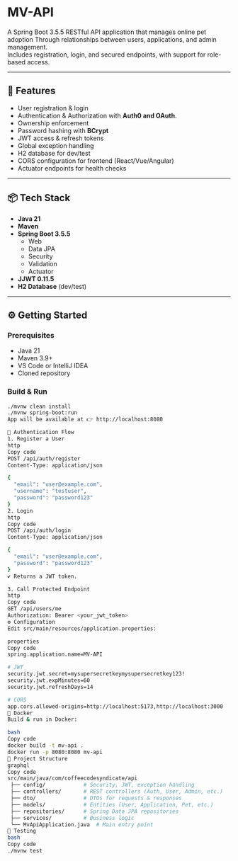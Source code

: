 # MV-API

A Spring Boot 3.5.5 RESTful API application that manages online pet adoption
Through relationships between users, applications, and admin management.  
Includes registration, login, and secured endpoints, with support for role-based access.


---

## 🚀 Features
- User registration & login
- Authentication & Authorization with **Auth0 and OAuth**.
- Ownership enforcement
- Password hashing with **BCrypt**  
- JWT access & refresh tokens  
- Global exception handling  
- H2 database for dev/test  
- CORS configuration for frontend (React/Vue/Angular)  
- Actuator endpoints for health checks  

---

## 📦 Tech Stack
- **Java 21**
- **Maven**  
- **Spring Boot 3.5.5**
  - Web  
  - Data JPA  
  - Security  
  - Validation  
  - Actuator  
- **JJWT 0.11.5**  
- **H2 Database** (dev/test)  

---

## ⚙️ Getting Started

### Prerequisites
- Java 21  
- Maven 3.9+  
- VS Code or IntelliJ IDEA  
- Cloned repository
  
### Build & Run
```bash
./mvnw clean install
./mvnw spring-boot:run
App will be available at 👉 http://localhost:8080

🔑 Authentication Flow
1. Register a User
http
Copy code
POST /api/auth/register
Content-Type: application/json

{
  "email": "user@example.com",
  "username": "testuser",
  "password": "password123"
}
2. Login
http
Copy code
POST /api/auth/login
Content-Type: application/json

{
  "email": "user@example.com",
  "password": "password123"
}
✔️ Returns a JWT token.

3. Call Protected Endpoint
http
Copy code
GET /api/users/me
Authorization: Bearer <your_jwt_token>
⚙️ Configuration
Edit src/main/resources/application.properties:

properties
Copy code
spring.application.name=MV-API

# JWT
security.jwt.secret=mysupersecretkeymysupersecretkey123!
security.jwt.expMinutes=60
security.jwt.refreshDays=14

# CORS
app.cors.allowed-origins=http://localhost:5173,http://localhost:3000
🐳 Docker
Build & run in Docker:

bash
Copy code
docker build -t mv-api .
docker run -p 8080:8080 mv-api
📂 Project Structure
graphql
Copy code
src/main/java/com/coffeecodesyndicate/api
 ├── config/            # Security, JWT, exception handling
 ├── controllers/       # REST controllers (Auth, User, Admin, etc.)
 ├── dto/               # DTOs for requests & responses
 ├── models/            # Entities (User, Application, Pet, etc.)
 ├── repositories/      # Spring Data JPA repositories
 ├── services/          # Business logic
 └── MvApiApplication.java  # Main entry point
🧪 Testing
bash
Copy code
./mvnw test

